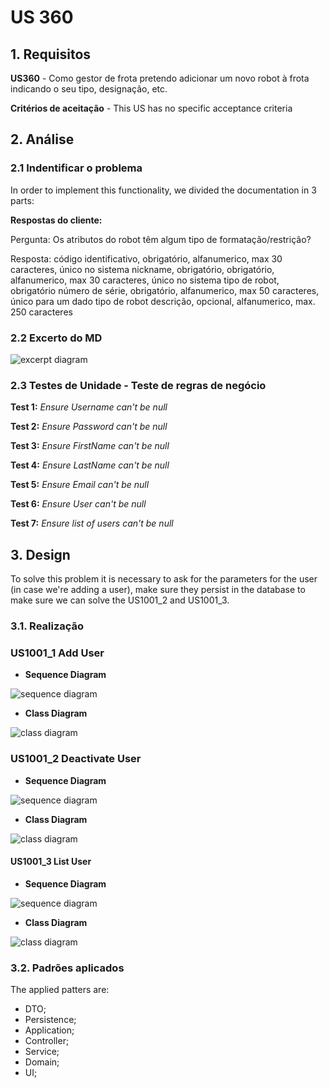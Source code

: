 # US 360

## 1. Requisitos

**US360** -  Como gestor de frota pretendo adicionar um novo robot à frota indicando o seu tipo, designação, etc.

**Critérios de aceitação** - This US has no specific acceptance criteria

## 2. Análise

### 2.1 Indentificar o problema
In order to implement this functionality, we divided the documentation in 3 parts:

**Respostas do cliente:**

Pergunta: Os atributos do robot têm algum tipo de formatação/restrição?

Resposta: código identificativo, obrigatório, alfanumerico, max 30 caracteres, único no sistema
nickname, obrigatório, obrigatório, alfanumerico, max 30 caracteres, único no sistema 
tipo de robot, obrigatório
número de série, obrigatório, alfanumerico, max 50 caracteres, único para um dado tipo de robot
descrição, opcional, alfanumerico, max. 250 caracteres



### 2.2 Excerto do MD
![excerpt diagram](domain_excerpt_1001.svg "domain_excerpt_3004.svg")

### 2.3 Testes de Unidade - Teste de regras de negócio

**Test 1:** *Ensure Username can't be null*

**Test 2:** *Ensure Password can't be null*

**Test 3:** *Ensure FirstName can't be null*

**Test 4:** *Ensure LastName can't be null*

**Test 5:** *Ensure Email can't be null*

**Test 6:** *Ensure User can't be null*

**Test 7:** *Ensure list of users can't be null*



## 3. Design

To solve this problem it is necessary to ask for the parameters for the user (in case we're adding a user), make sure 
they persist in the database to make sure we can solve the US1001_2 and US1001_3.

### 3.1. Realização

### US1001_1 Add User
* **Sequence Diagram**

![sequence diagram](us1001_1/sequence_diagram_addUser.svg "sequence_diagram_1001_1")

* **Class Diagram**

![class diagram](us1001_1/class_diagram_addUser.svg "class_diagram_1001_1")

### US1001_2 Deactivate  User

* **Sequence Diagram**
 
![sequence diagram](us1001_2/sequence_diagram_deactivateUser.svg "sequence_diagram_1001_2")

* **Class Diagram**

![class diagram](us1001_2/class_diagram_deactivateUser.svg "class_diagram_1001_2")

#### US1001_3 List User

* **Sequence Diagram**

![sequence diagram](us1001_3/sequence_diagram_listUser.svg "sequence_diagram_1001_3")

* **Class Diagram**

![class diagram](us1001_3/class_diagram_listUser.svg "class_diagram_1001_3")

### 3.2. Padrões aplicados
The applied patters are:
* DTO;
* Persistence;
* Application;
* Controller;
* Service;
* Domain;
* UI;